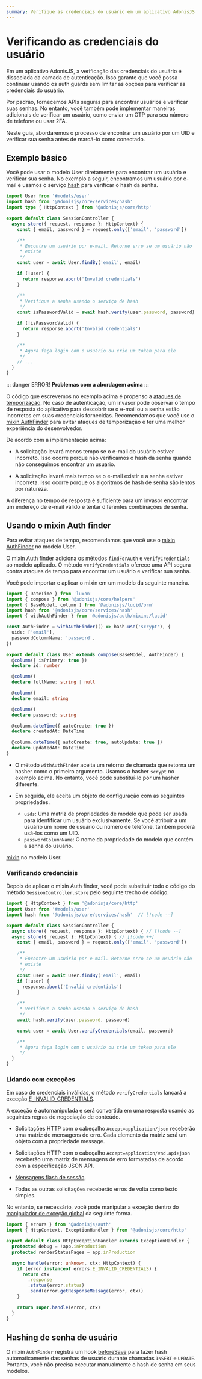 ```yaml
---
summary: Verifique as credenciais do usuário em um aplicativo AdonisJS usando o mixin AuthFinder.
---
```


# Verificando as credenciais do usuário

Em um aplicativo AdonisJS, a verificação das credenciais do usuário é dissociada da camada de autenticação. Isso garante que você possa continuar usando os auth guards sem limitar as opções para verificar as credenciais do usuário.

Por padrão, fornecemos APIs seguras para encontrar usuários e verificar suas senhas. No entanto, você também pode implementar maneiras adicionais de verificar um usuário, como enviar um OTP para seu número de telefone ou usar 2FA.

Neste guia, abordaremos o processo de encontrar um usuário por um UID e verificar sua senha antes de marcá-lo como conectado.

## Exemplo básico
Você pode usar o modelo User diretamente para encontrar um usuário e verificar sua senha. No exemplo a seguir, encontramos um usuário por e-mail e usamos o serviço [hash](../security/hashing.md) para verificar o hash da senha.

```ts {1-2,9-17,19-26}
import User from '#models/user'
import hash from '@adonisjs/core/services/hash'
import type { HttpContext } from '@adonisjs/core/http'

export default class SessionController {
  async store({ request, response }: HttpContext) {
    const { email, password } = request.only(['email', 'password'])

    /**
     * Encontre um usuário por e-mail. Retorne erro se um usuário não
     * existe
     */
    const user = await User.findBy('email', email)

    if (!user) {
      return response.abort('Invalid credentials')
    }

    /**
     * Verifique a senha usando o serviço de hash
     */
    const isPasswordValid = await hash.verify(user.password, password)

    if (!isPasswordValid) {
      return response.abort('Invalid credentials')
    }

    /**
     * Agora faça login com o usuário ou crie um token para ele
     */
    // ...
  }
}
```

::: danger ERROR!
**Problemas com a abordagem acima**
:::

O código que escrevemos no exemplo acima é propenso a [ataques de temporização](https://en.wikipedia.org/wiki/Timing_attack). No caso de autenticação, um invasor pode observar o tempo de resposta do aplicativo para descobrir se o e-mail ou a senha estão incorretos em suas credenciais fornecidas. Recomendamos que você use o [mixin AuthFinder](#using-the-auth-finder-mixin) para evitar ataques de temporização e ter uma melhor experiência do desenvolvedor.

De acordo com a implementação acima:

- A solicitação levará menos tempo se o e-mail do usuário estiver incorreto. Isso ocorre porque não verificamos o hash da senha quando não conseguimos encontrar um usuário.

- A solicitação levará mais tempo se o e-mail existir e a senha estiver incorreta. Isso ocorre porque os algoritmos de hash de senha são lentos por natureza.

A diferença no tempo de resposta é suficiente para um invasor encontrar um endereço de e-mail válido e tentar diferentes combinações de senha.

## Usando o mixin Auth finder
Para evitar ataques de tempo, recomendamos que você use o [mixin AuthFinder](https://github.com/adonisjs/auth/blob/main/src/mixins/lucid.ts) no modelo User.

O mixin Auth finder adiciona os métodos `findForAuth` e `verifyCredentials` ao modelo aplicado. O método `verifyCredentials` oferece uma API segura contra ataques de tempo para encontrar um usuário e verificar sua senha.

Você pode importar e aplicar o mixin em um modelo da seguinte maneira.

```ts {4-5,7-10,12}
import { DateTime } from 'luxon'
import { compose } from '@adonisjs/core/helpers'
import { BaseModel, column } from '@adonisjs/lucid/orm'
import hash from '@adonisjs/core/services/hash'
import { withAuthFinder } from '@adonisjs/auth/mixins/lucid'

const AuthFinder = withAuthFinder(() => hash.use('scrypt'), {
  uids: ['email'],
  passwordColumnName: 'password',
})

export default class User extends compose(BaseModel, AuthFinder) {
  @column({ isPrimary: true })
  declare id: number

  @column()
  declare fullName: string | null

  @column()
  declare email: string

  @column()
  declare password: string

  @column.dateTime({ autoCreate: true })
  declare createdAt: DateTime

  @column.dateTime({ autoCreate: true, autoUpdate: true })
  declare updatedAt: DateTime
}
```

- O método `withAuthFinder` aceita um retorno de chamada que retorna um hasher como o primeiro argumento. Usamos o hasher `scrypt` no exemplo acima. No entanto, você pode substituí-lo por um hasher diferente.

- Em seguida, ele aceita um objeto de configuração com as seguintes propriedades.
  - `uids`: Uma matriz de propriedades de modelo que pode ser usada para identificar um usuário exclusivamente. Se você atribuir a um usuário um nome de usuário ou número de telefone, também poderá usá-los como um UID.
  - `passwordColumnName`: O nome da propriedade do modelo que contém a senha do usuário.

[mixin](../references/helpers.md#compose) no modelo User.

### Verificando credenciais
Depois de aplicar o mixin Auth finder, você pode substituir todo o código do método `SessionController.store` pelo seguinte trecho de código.

```ts
import { HttpContext } from '@adonisjs/core/http'
import User from '#models/user'
import hash from '@adonisjs/core/services/hash'  // [!code --]

export default class SessionController {
  async store({ request, response }: HttpContext) { // [!code --]
  async store({ request }: HttpContext) { // [!code ++]
    const { email, password } = request.only(['email', 'password'])

    /**                                                                 // [!code --]
     * Encontre um usuário por e-mail. Retorne erro se um usuário não   // [!code --]
     * existe                                                           // [!code --]
     */                                                                 // [!code --]
    const user = await User.findBy('email', email)                      // [!code --]
    if (!user) {                                                        // [!code --]
      response.abort('Invalid credentials')                             // [!code --]
    }                                                                   // [!code --]

    /**                                                                 // [!code --]
     * Verifique a senha usando o serviço de hash                       // [!code --]
     */                                                                 // [!code --]
    await hash.verify(user.password, password)                          // [!code --]

    const user = await User.verifyCredentials(email, password)          // [!code ++]

    /**
     * Agora faça login com o usuário ou crie um token para ele
     */
  }
}
```

### Lidando com exceções
Em caso de credenciais inválidas, o método `verifyCredentials` lançará a exceção [E_INVALID_CREDENTIALS](../references/exceptions.md#e_invalid_credentials).

A exceção é automanipulada e será convertida em uma resposta usando as seguintes regras de negociação de conteúdo.

- Solicitações HTTP com o cabeçalho `Accept=application/json` receberão uma matriz de mensagens de erro. Cada elemento da matriz será um objeto com a propriedade message.

- Solicitações HTTP com o cabeçalho `Accept=application/vnd.api+json` receberão uma matriz de mensagens de erro formatadas de acordo com a especificação JSON API.

- [Mensagens flash de sessão](../basics/session.md#flash-messages).

- Todas as outras solicitações receberão erros de volta como texto simples.

No entanto, se necessário, você pode manipular a exceção dentro do [manipulador de exceção global](../basics/exception_handling.md) da seguinte forma.

```ts {1,9-14}
import { errors } from '@adonisjs/auth'
import { HttpContext, ExceptionHandler } from '@adonisjs/core/http'

export default class HttpExceptionHandler extends ExceptionHandler {
  protected debug = !app.inProduction
  protected renderStatusPages = app.inProduction

  async handle(error: unknown, ctx: HttpContext) {
    if (error instanceof errors.E_INVALID_CREDENTIALS) {
      return ctx
        .response
        .status(error.status)
        .send(error.getResponseMessage(error, ctx))
    }

    return super.handle(error, ctx)
  }
}
```

## Hashing de senha de usuário
O mixin `AuthFinder` registra um hook [beforeSave](https://github.com/adonisjs/auth/blob/main/src/mixins/lucid.ts#L40-L50) para fazer hash automaticamente das senhas de usuário durante chamadas `INSERT` e `UPDATE`. Portanto, você não precisa executar manualmente o hash de senha em seus modelos.
